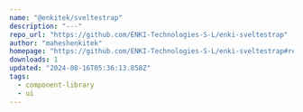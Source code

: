 ```yaml
---
name: "@enkitek/sveltestrap"
description: "---"
repo_url: "https://github.com/ENKI-Technologies-S-L/enki-sveltestrap"
author: "maheshenkitek"
homepage: "https://github.com/ENKI-Technologies-S-L/enki-sveltestrap#readme"
downloads: 1
updated: "2024-08-16T05:36:13.858Z"
tags: 
  - component-library
  - ui
---
```

